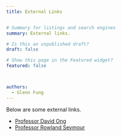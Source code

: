 ```yaml
---
title: External Links


# Summary for listings and search engines
summary: External links. 

# Is this an unpublished draft?
draft: false

# Show this page in the Featured widget?
featured: false



authors:
  - Glenn Fung
---
```

Below are some external links. 

* [Professor David Ong](https://sites.google.com/view/davidongecon)
* [Professor Rowland Seymour](https://www.rowlandseymour.com/) 
